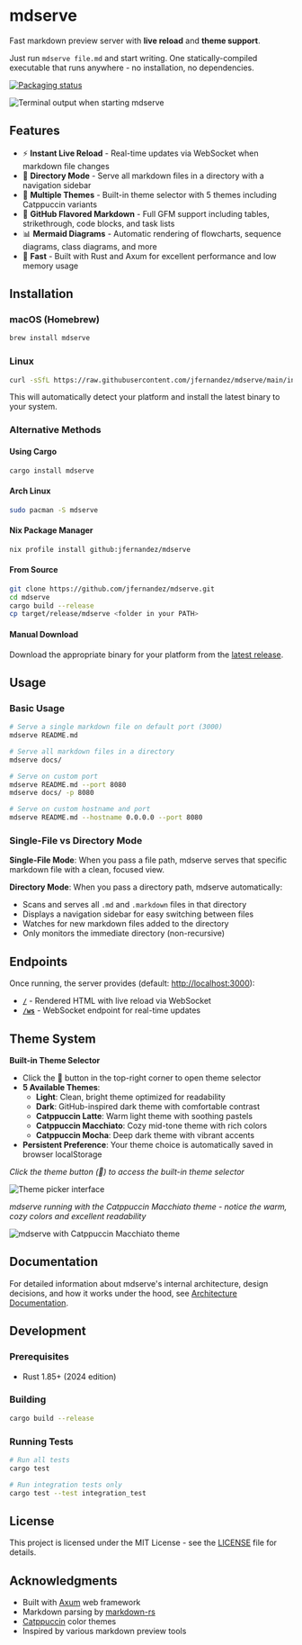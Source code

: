 # mdserve

Fast markdown preview server with **live reload** and **theme support**.

Just run `mdserve file.md` and start writing. One statically-compiled executable that runs anywhere - no installation, no dependencies.

[![Packaging status](https://repology.org/badge/vertical-allrepos/mdserve.svg)](https://repology.org/project/mdserve/versions)

![Terminal output when starting mdserve](mdserve-terminal-output.png)

## Features

- ⚡ **Instant Live Reload** - Real-time updates via WebSocket when markdown file changes
- 📁 **Directory Mode** - Serve all markdown files in a directory with a navigation sidebar
- 🎨 **Multiple Themes** - Built-in theme selector with 5 themes including Catppuccin variants
- 📝 **GitHub Flavored Markdown** - Full GFM support including tables, strikethrough, code blocks, and task lists
- 📊 **Mermaid Diagrams** - Automatic rendering of flowcharts, sequence diagrams, class diagrams, and more
- 🚀 **Fast** - Built with Rust and Axum for excellent performance and low memory usage

## Installation

### macOS (Homebrew)

```bash
brew install mdserve
```

### Linux

```bash
curl -sSfL https://raw.githubusercontent.com/jfernandez/mdserve/main/install.sh | bash
```

This will automatically detect your platform and install the latest binary to your system.

### Alternative Methods

#### Using Cargo

```bash
cargo install mdserve
```

#### Arch Linux

```bash
sudo pacman -S mdserve
```

#### Nix Package Manager

``` bash
nix profile install github:jfernandez/mdserve
```

#### From Source

```bash
git clone https://github.com/jfernandez/mdserve.git
cd mdserve
cargo build --release
cp target/release/mdserve <folder in your PATH>
```

#### Manual Download

Download the appropriate binary for your platform from the [latest release](https://github.com/jfernandez/mdserve/releases/latest).

## Usage

### Basic Usage

```bash
# Serve a single markdown file on default port (3000)
mdserve README.md

# Serve all markdown files in a directory
mdserve docs/

# Serve on custom port
mdserve README.md --port 8080
mdserve docs/ -p 8080

# Serve on custom hostname and port
mdserve README.md --hostname 0.0.0.0 --port 8080
```

### Single-File vs Directory Mode

**Single-File Mode**: When you pass a file path, mdserve serves that specific markdown file with a clean, focused view.

**Directory Mode**: When you pass a directory path, mdserve automatically:
- Scans and serves all `.md` and `.markdown` files in that directory
- Displays a navigation sidebar for easy switching between files
- Watches for new markdown files added to the directory
- Only monitors the immediate directory (non-recursive)


## Endpoints

Once running, the server provides (default: [http://localhost:3000](http://localhost:3000)):

- **[`/`](http://localhost:3000/)** - Rendered HTML with live reload via WebSocket
- **[`/ws`](http://localhost:3000/ws)** - WebSocket endpoint for real-time updates

## Theme System

**Built-in Theme Selector**
- Click the 🎨 button in the top-right corner to open theme selector
- **5 Available Themes**:
  - **Light**: Clean, bright theme optimized for readability
  - **Dark**: GitHub-inspired dark theme with comfortable contrast
  - **Catppuccin Latte**: Warm light theme with soothing pastels
  - **Catppuccin Macchiato**: Cozy mid-tone theme with rich colors
  - **Catppuccin Mocha**: Deep dark theme with vibrant accents
- **Persistent Preference**: Your theme choice is automatically saved in browser localStorage

*Click the theme button (🎨) to access the built-in theme selector*

![Theme picker interface](mdserve-theme-picker.png)

*mdserve running with the Catppuccin Macchiato theme - notice the warm, cozy colors and excellent readability*

![mdserve with Catppuccin Macchiato theme](mdserve-catppuccin-macchiato.png)

## Documentation

For detailed information about mdserve's internal architecture, design decisions, and how it works under the hood, see [Architecture Documentation](docs/architecture.md).

## Development

### Prerequisites

- Rust 1.85+ (2024 edition)

### Building

```bash
cargo build --release
```

### Running Tests

```bash
# Run all tests
cargo test

# Run integration tests only
cargo test --test integration_test
```

## License

This project is licensed under the MIT License - see the [LICENSE](LICENSE) file for details.

## Acknowledgments

- Built with [Axum](https://github.com/tokio-rs/axum) web framework
- Markdown parsing by [markdown-rs](https://github.com/wooorm/markdown-rs)
- [Catppuccin](https://catppuccin.com/) color themes
- Inspired by various markdown preview tools
